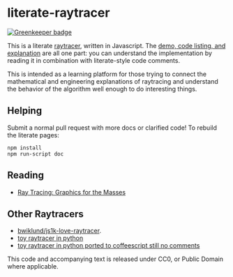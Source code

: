 # literate-raytracer

[![Greenkeeper badge](https://badges.greenkeeper.io/tmcw/literate-raytracer.svg)](https://greenkeeper.io/)

This is a literate [raytracer](http://en.wikipedia.org/wiki/Ray_tracing_(graphics)),
written in Javascript. The [demo, code listing, and explanation](http://macwright.org/literate-raytracer/)
are all one part: you can understand the implementation by reading it in combination
with literate-style code comments.

This is intended as a learning platform for those trying to connect the mathematical
and engineering explanations of raytracing and understand the behavior of the algorithm
well enough to do interesting things.

## Helping

Submit a normal pull request with more docs or clarified code! To rebuild the literate pages:

    npm install
    npm run-script doc

## Reading

* [Ray Tracing: Graphics for the Masses](http://www.cs.unc.edu/~rademach/xroads-RT/RTarticle.html)

## Other Raytracers

* [bwiklund/js1k-love-raytracer](https://github.com/bwiklund/js1k-love-raytracer).
* [toy raytracer in python](http://www.lshift.net/blog/2008/10/29/toy-raytracer-in-python)
* [toy raytracer in python ported to coffeescript still no comments](https://github.com/agend07/coffee_raytracer)

This code and accompanying text is released under CC0, or Public Domain where
applicable.

